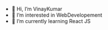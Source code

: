 - 👋 Hi, I’m VinayKumar
- 👀 I’m interested in WebDevelopement
- 🌱 I’m currently learning React JS

<!---
gvk254/gvk254 is a ✨ special ✨ repository because its `README.md` (this file) appears on your GitHub profile.
You can click the Preview link to take a look at your changes.
--->
